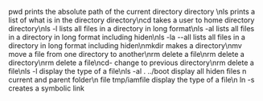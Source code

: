 pwd prints the absolute path of the current directory directory \nls prints a list of what is in the directory directory\ncd takes a user to home directory directory\nls -l lists all files in a directory in long format\nls -al lists all files in a directory in long format including hiden\nls -la --all lists all files in a directory in long format including hiden\nmkdir makes a directory\nmv move a file from one directory to another\nrm delete a file\nrm delete a directory\nrm delete a file\ncd- change to previous directory\nrm delete a file\nls -l display the type of a file\nls -al . ../boot display all hiden files n current and parent folder\n file tmp/iamfile display the type of a file\n ln -s creates a symbolic link
